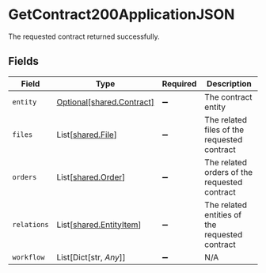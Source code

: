 # GetContract200ApplicationJSON

The requested contract returned successfully.


## Fields

| Field                                                        | Type                                                         | Required                                                     | Description                                                  |
| ------------------------------------------------------------ | ------------------------------------------------------------ | ------------------------------------------------------------ | ------------------------------------------------------------ |
| `entity`                                                     | [Optional[shared.Contract]](../../models/shared/contract.md) | :heavy_minus_sign:                                           | The contract entity                                          |
| `files`                                                      | List[[shared.File](../../models/shared/file.md)]             | :heavy_minus_sign:                                           | The related files of the requested contract                  |
| `orders`                                                     | List[[shared.Order](../../models/shared/order.md)]           | :heavy_minus_sign:                                           | The related orders of the requested contract                 |
| `relations`                                                  | List[[shared.EntityItem](../../models/shared/entityitem.md)] | :heavy_minus_sign:                                           | The related entities of the requested contract               |
| `workflow`                                                   | List[Dict[str, *Any*]]                                       | :heavy_minus_sign:                                           | N/A                                                          |